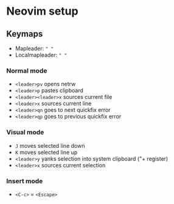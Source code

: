 # Neovim setup
## Keymaps
- Mapleader: `" "`
- Localmapleader: `" "`

### Normal mode
- `<leader>pv` opens netrw
- `<leader>p` pastes clipboard
- `<leader><leader>x` sources current file
- `<leader>x` sources current line
- `<leader>qn` goes to next quickfix error
- `<leader>qp` goes to previous quickfix error

### Visual mode
- `J` moves selected line down
- `K` moves selected line up
- `<leader>y` yanks selection into system clipboard ("+ register)
- `<leader>x` sources current selection

### Insert mode
- `<C-c>` = `<Escape>`
